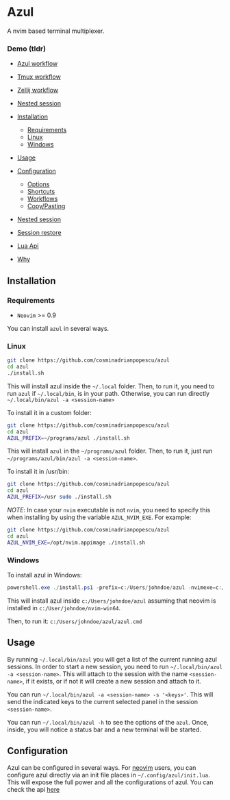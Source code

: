 # Azul

A nvim based terminal multiplexer. 

### Demo (tldr)

* [Azul workflow](https://cloud.taid.be/s/rkLsbJpG8kNHPXq)
* [Tmux workflow](https://cloud.taid.be/s/6nsSz6bzmcaxnoz)
* [Zellij workflow](https://cloud.taid.be/s/rCTyPcFWnn3aNCS)
* [Nested session](https://cloud.taid.be/s/76i6pKnQzperH9r)

* [Installation](#installation)
  - [Requirements](#requirements)
  - [Linux](#linux)
  - [Windows](#windows)
* [Usage](#usage)
* [Configuration](#configuration)
  - [Options](#options)
  - [Shortcuts](#shortcuts)
  - [Workflows](#workflows)
  - [Copy/Pasting](#copy/pasting)
* [Nested session](#nested-session)
* [Session restore](#session-restore)
* [Lua Api](#lua-api)
* [Why](#why)

## Installation

### Requirements

* `Neovim` >= 0.9

You can install `azul` in several ways.

### Linux

```bash
git clone https://github.com/cosminadrianpopescu/azul
cd azul
./install.sh
```

This will install azul inside the `~/.local` folder. Then, to run it, you
need to run `azul` if `~/.local/bin`, is in your path. Otherwise, you can run
directly `~/.local/bin/azul -a <session-name>`

To install it in a custom folder: 

```bash
git clone https://github.com/cosminadrianpopescu/azul
cd azul
AZUL_PREFIX=~/programs/azul ./install.sh
```

This will install `azul` in the `~/programs/azul` folder. Then, to run it,
just run `~/programs/azul/bin/azul -a <session-name>`.

To install it in /usr/bin: 

```bash
git clone https://github.com/cosminadrianpopescu/azul
cd azul
AZUL_PREFIX=/usr sudo ./install.sh
```

*NOTE*: In case your `nvim` executable is not `nvim`, you need to specify this
when installing by using the variable `AZUL_NVIM_EXE`. For example: 

```bash
git clone https://github.com/cosminadrianpopescu/azul
cd azul
AZUL_NVIM_EXE=/opt/nvim.appimage ./install.sh
```

### Windows

To install azul in Windows:

```powershell
powershell.exe ./install.ps1 -prefix=c:/Users/johndoe/azul -nvimexe=c:/Users/johndoe/nvim-win64/bin/nvim-qt.exe
```

This will install azul inside `c:/Users/johndoe/azul` assuming that neovim is
installed in `c:/User/johndoe/nvim-win64`.

Then, to run it:
`c:/Users/johndoe/azul/azul.cmd`

## Usage

By running `~/.local/bin/azul` you will get a list of the current running azul
sessions. In order to start a new session, you need to run `~/.local/bin/azul
-a <session-name>`. This will attach to the session with the name
`<session-name>`, if it exists, or if not it will create a new session and
attach to it.

You can run `~/.local/bin/azul -a <session-name> -s '<keys>'`. This will send
the indicated keys to the current selected panel in the session `<session-name>`.

You can run `~/.local/bin/azul -h` to see the options of the `azul`. Once,
inside, you will notice a status bar and a new terminal will be started. 

## Configuration

Azul can be configured in several ways. For
[neovim](https://github.com/neovim/neovim) users, you can configure azul
directly via an init file places in `~/.config/azul/init.lua`. This will
expose the full power and all the configurations of azul. You can check the
api [here](./api.md)
